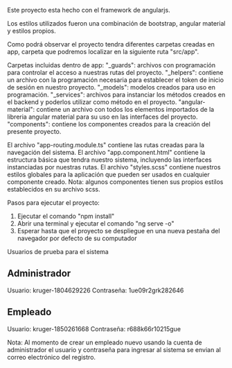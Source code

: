Este proyecto esta hecho con el framework de angularjs.

Los estilos utilizados fueron una combinación de bootstrap, angular material y estilos propios.

Como podrá observar el proyecto tendra diferentes carpetas creadas en app, carpeta que podremos localizar en la siguiente ruta "src/app".

Carpetas incluidas dentro de app:
"_guards": archivos con programación para controlar el acceso a nuestras rutas del proyecto.
"_helpers": contiene un archivo con la programación necesaria para establecer el token de inicio de sesión en nuestro proyecto.
"_models": modelos creados para uso en programación.
"_services": archivos para instanciar los métodos creados en el backend y poderlos utilizar como método en el proyecto.
"angular-material": contiene un archivo con todos los elementos importados de la libreria angular material para su uso en las interfaces del proyecto.
"components": contiene los componentes creados para la creación del presente proyecto.

El archivo "app-routing.module.ts" contiene las rutas creadas para la navegación del sistema.
El archivo "app.component.html" contiene la estructura básica que tendra nuestro sistema, incluyendo las interfaces instanciadas por nuestras rutas.
El archivo "styles.scss" contiene nuestros estilos globales para la aplicación que pueden ser usados en cualquier componente creado. 
Nota: algunos componentes tienen sus propios estilos establecidos en su archivo scss.

Pasos para ejecutar el proyecto:

1. Ejecutar el comando "npm install"
2. Abrir una terminal y ejecutar el comando "ng serve -o"
3. Esperar hasta que el proyecto se despliegue en una nueva pestaña del navegador por defecto de su computador


Usuarios de prueba para el sistema

Administrador
-------------
Usuario: kruger-1804629226
Contraseña: 1ue09r2grk282646

Empleado
--------
Usuario: kruger-1850261668
Contraseña: r688k66r10215gue

Nota: Al momento de crear un empleado nuevo usando la cuenta de administrador el usuario y contraseña para ingresar al sistema se envian al correo electrónico del registro.

